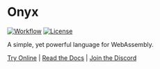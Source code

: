 # Onyx

[![Workflow](https://github.com/onyx-lang/onyx/workflows/Build%20and%20Test/badge.svg)](https://github.com/onyx-lang/onyx/actions)
[![License](https://img.shields.io/badge/License-BSD%202--Clause-orange.svg)](https://opensource.org/licenses/BSD-2-Clause)

A simple, yet powerful language for WebAssembly.

[Try Online](https://try.onyxlang.io/) |
[Read the Docs](https://onyxlang.io/docs/) |
[Join the Discord](https://discord.gg/bhuN36dqj7)
